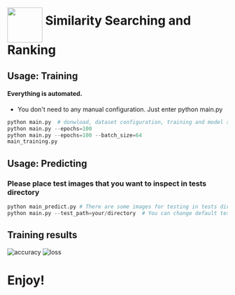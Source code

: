 <h1>
<a href="https://www.linkedin.com/in/bongsang/">
<img src="https://media.licdn.com/dms/image/C5103AQE834J0PWkG5g/profile-displayphoto-shrink_200_200/0?e=1579132800&v=beta&t=Vc3geyDnIDnn1HiFVT26-VP-qqyJZH_BGfZPtcJpk9U" width=80 align=middle></a>
Similarity Searching and Ranking
</h1>

## Usage: Training
#### Everything is automated. 
- You don't need to any manual configuration. Just enter python main.py
```python
python main.py  # donwload, dataset configuration, training and model saving
python main.py --epochs=100
python main.py --epochs=100 --batch_size=64
main_training.py
```

## Usage: Predicting
### Please place test images that you want to inspect in tests directory
```python
python main_predict.py # There are some images for testing in tests directory default.
python main.py --test_path=your/directory  # You can change default test directory
```

## Training results
![accuracy](results/model-1574005294_acc_history.jpg.jpg)
![loss](results/model-1574005294_loss_history.jpg.jpg)


# Enjoy!
